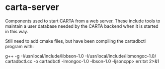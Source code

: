 # carta-server
Components used to start CARTA from a web server. These include tools to maintain a user database needed by the CARTA backend when it is started in this way.

Still need to add cmake files, but have been compiling the cartadbctl program with:

g++ -g -I/usr/local/include/libbson-1.0 -I/usr/local/include/libmongoc-1.0/ cartadbctl.cc -o cartadbctl -lmongoc-1.0 -lbson-1.0 -ljsoncpp> err.txt 2>&1 
